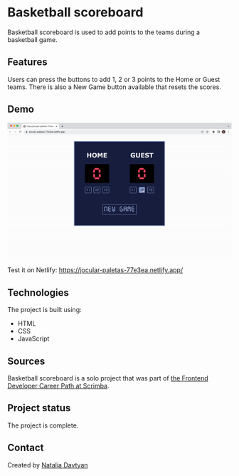 # Basketball scoreboard

Basketball scoreboard is used to add points to the teams during a basketball game.

## Features
Users can press the buttons to add 1, 2 or 3 points to the Home or Guest teams. There is also a New Game button available that resets the scores.

## Demo
![The demonstration](./basketball-scoreboard.gif)

Test it on Netlify: https://jocular-paletas-77e3ea.netlify.app/

## Technologies
The project is built using:
* HTML
* CSS
* JavaScript

## Sources
Basketball scoreboard is a solo project that was part of [the Frontend Developer Career Path at Scrimba](https://scrimba.com/learn/frontend).

## Project status
The project is complete.

## Contact
Created by [Natalia Davtyan](https://github.com/nataliadavtyan)

